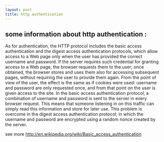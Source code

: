 ```yaml
---
layout: post
title: http authentication
---
```


some information about http authentication :
--
As for authentication, the HTTP protocol includes the basic access authentication and the digest access authentication protocols, which allow access to a Web page only when the user has provided the correct username and password. If the server requires such credential for granting access to a Web page, the browser requests them to the user; once obtained, the browser stores and uses them also for accessing subsequent pages, without requiring the user to provide them again. From the point of view of the user, the effect is the same as if cookies were used: username and password are only requested once, and from that point on the user is given access to the site. In the basic access authentication protocol, a combination of username and password is sent to the server in every browser request. This means that someone listening in on this traffic can simply read this information and store for later use. This problem is overcome in the digest access authentication protocol, in which the username and password are encrypted using a random nonce created by the server.

see more <a href="http://en.wikipedia.org/wiki/Basic_access_authentication" target='_blank'>http://en.wikipedia.org/wiki/Basic_access_authentication</a>
